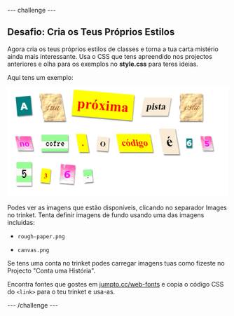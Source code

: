 \--- challenge \---

## Desafio: Cria os Teus Próprios Estilos

Agora cria os teus próprios estilos de classes e torna a tua carta mistério ainda mais interessante. Usa o CSS que tens apreendido nos projectos anteriores e olha para os exemplos no **style.css** para teres ideias.

Aqui tens um exemplo:

![captura de ecrã](images/letter-fonts-challenge3.png)

Podes ver as imagens que estão disponíveis, clicando no separador Images no trinket. Tenta definir imagens de fundo usando uma das imagens incluídas:

+ `rough-paper.png`

+ `canvas.png`

Se tens uma conta no trinket podes carregar imagens tuas como fizeste no Projecto "Conta uma História".

Encontra fontes que gostes em <a href="http://jumpto.cc/web-fonts" target="_blank">jumpto.cc/web-fonts</a> e copia o código CSS do `<link>` para o teu trinket e usa-as.

\--- /challenge \---
